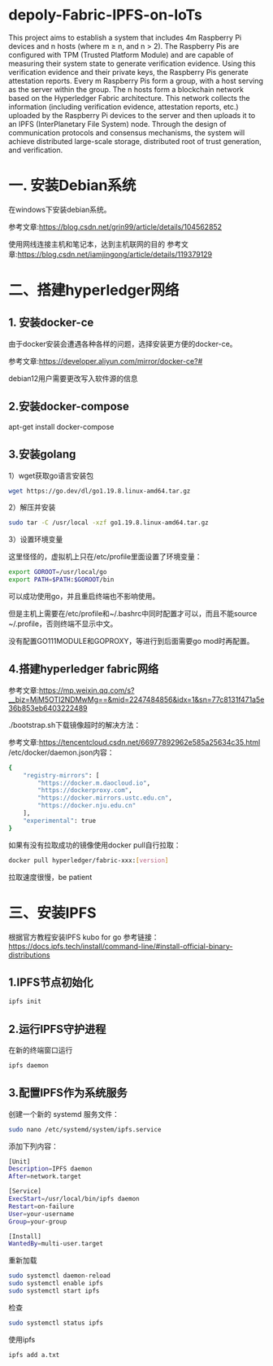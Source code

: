 # depoly-Fabric-IPFS-on-IoTs
This project aims to establish a system that includes 4m Raspberry Pi devices and n hosts (where m ≥ n, and n > 2). The Raspberry Pis are configured with TPM (Trusted Platform Module) and are capable of measuring their system state to generate verification evidence. Using this verification evidence and their private keys, the Raspberry Pis generate attestation reports. Every m Raspberry Pis form a group, with a host serving as the server within the group. The n hosts form a blockchain network based on the Hyperledger Fabric architecture. This network collects the information (including verification evidence, attestation reports, etc.) uploaded by the Raspberry Pi devices to the server and then uploads it to an IPFS (InterPlanetary File System) node. Through the design of communication protocols and consensus mechanisms, the system will achieve distributed large-scale storage, distributed root of trust generation, and verification.
# 一. 安装Debian系统
在windows下安装debian系统。

参考文章:<https://blog.csdn.net/grin99/article/details/104562852>

使用网线连接主机和笔记本，达到主机联网的目的
参考文章:<https://blog.csdn.net/iamjingong/article/details/119379129>

# 二、搭建hyperledger网络
## 1. 安装docker-ce
由于docker安装会遭遇各种各样的问题，选择安装更方便的docker-ce。

参考文章:<https://developer.aliyun.com/mirror/docker-ce?#>

debian12用户需要更改写入软件源的信息

## 2.安装docker-compose
apt-get install docker-compose
## 3.安装golang
1）wget获取go语言安装包
```bash
wget https://go.dev/dl/go1.19.8.linux-amd64.tar.gz
```
 2）解压并安装

```bash
sudo tar -C /usr/local -xzf go1.19.8.linux-amd64.tar.gz
```

3）设置环境变量

这里怪怪的，虚拟机上只在/etc/profile里面设置了环境变量：

```bash
export GOROOT=/usr/local/go
export PATH=$PATH:$GOROOT/bin
```

可以成功使用go，并且重启终端也不影响使用。

但是主机上需要在/etc/profile和~/.bashrc中同时配置才可以，而且不能source ~/.profile，否则终端不显示中文。

没有配置GO111MODULE和GOPROXY，等进行到后面需要go mod时再配置。

## 4.搭建hyperledger fabric网络
参考文章:<https://mp.weixin.qq.com/s?__biz=MjM5OTI2NDMwMg==&mid=2247484856&idx=1&sn=77c8131f471a5e36b853eb6403222489>

./bootstrap.sh下载镜像超时的解决方法：

参考文章:<https://tencentcloud.csdn.net/66977892962e585a25634c35.html>
/etc/docker/daemon.json内容：

```bash
{
    "registry-mirrors": [
        "https://docker.m.daocloud.io",
        "https://dockerproxy.com",
        "https://docker.mirrors.ustc.edu.cn",
        "https://docker.nju.edu.cn"
    ],
    "experimental": true
}
```

如果有没有拉取成功的镜像使用docker pull自行拉取：
```bash
docker pull hyperledger/fabric-xxx:[version]
```

拉取速度很慢，be patient

# 三、安装IPFS
根据官方教程安装IPFS kubo for go
参考链接：<https://docs.ipfs.tech/install/command-line/#install-official-binary-distributions>
## 1.IPFS节点初始化
```bash
ipfs init
```
## 2.运行IPFS守护进程
在新的终端窗口运行
```bash
ipfs daemon
```
## 3.配置IPFS作为系统服务
创建一个新的 systemd 服务文件：
```bash
sudo nano /etc/systemd/system/ipfs.service
```
添加下列内容：
```bash
[Unit]
Description=IPFS daemon
After=network.target

[Service]
ExecStart=/usr/local/bin/ipfs daemon
Restart=on-failure
User=your-username
Group=your-group

[Install]
WantedBy=multi-user.target
```
重新加载
```bash
sudo systemctl daemon-reload
sudo systemctl enable ipfs
sudo systemctl start ipfs
```
检查
```bash
sudo systemctl status ipfs
```
使用ipfs
```bash
ipfs add a.txt
```
